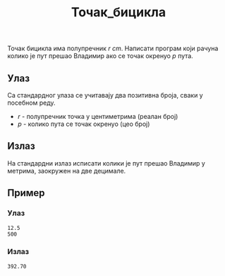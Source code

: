 ﻿---
title: Точак_бицикла
timelimit: 1.0 
memlimit: 64   
owner: Јована Ормановић 
origin:    
tags: [точак_бицикла]   
status: КОМПЛЕТАН
status-od: 2019-08-16   
solutions:
  - name: ex0
    lang: [cpp, cs, py]
    desc: ""
    tags: []
---
Точак бицикла има полупречник $r ~cm$. Написати програм који рачуна колико је пут прешао Владимир ако се точак окренуо $p$ пута.

## Улаз

Са стандардног улаза се учитавају два позитивна броја, сваки у посебном реду.
- $r$ - полупречник точка у центиметрима (реалан број)
- $p$ - колико пута се точак окренуо (цео број)
## Излаз

На стандардни излаз исписати колики је пут прешао Владимир у метрима, заокружен на две децимале.
## Пример 

### Улаз

~~~
12.5
500
~~~

### Излаз

~~~
392.70
~~~

